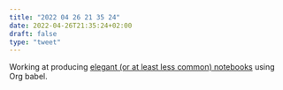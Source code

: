 ```yaml
---
title: "2022 04 26 21 35 24"
date: 2022-04-26T21:35:24+02:00
draft: false
type: "tweet"
---
```


Working at producing [elegant (or at least less common) notebooks](https://aliquote.org/pub/lang-r-base.html) using Org babel.
